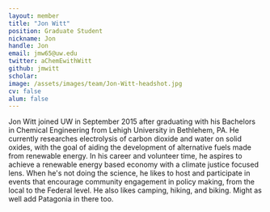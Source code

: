 ```yaml
---
layout: member
title: "Jon Witt"
position: Graduate Student
nickname: Jon
handle: Jon
email: jmw65@uw.edu
twitter: aChemEwithWitt
github: jmwitt
scholar: 
image: /assets/images/team/Jon-Witt-headshot.jpg
cv: false
alum: false
---
```

Jon Witt joined UW in September 2015 after graduating with his Bachelors in Chemical Engineering from Lehigh University in Bethlehem, PA.
 He currently researches electrolysis of carbon dioxide and water on solid oxides, with the goal of aiding the development of alternative fuels made from renewable
 energy. In his career and volunteer time, he aspires to achieve a renewable energy based economy with a climate justice focused lens. When he's not doing the science,
 he likes to host and participate in events that encourage community engagement in policy making, from the local to the Federal level. He also likes camping, hiking,
 and biking. Might as well add Patagonia in there too.

